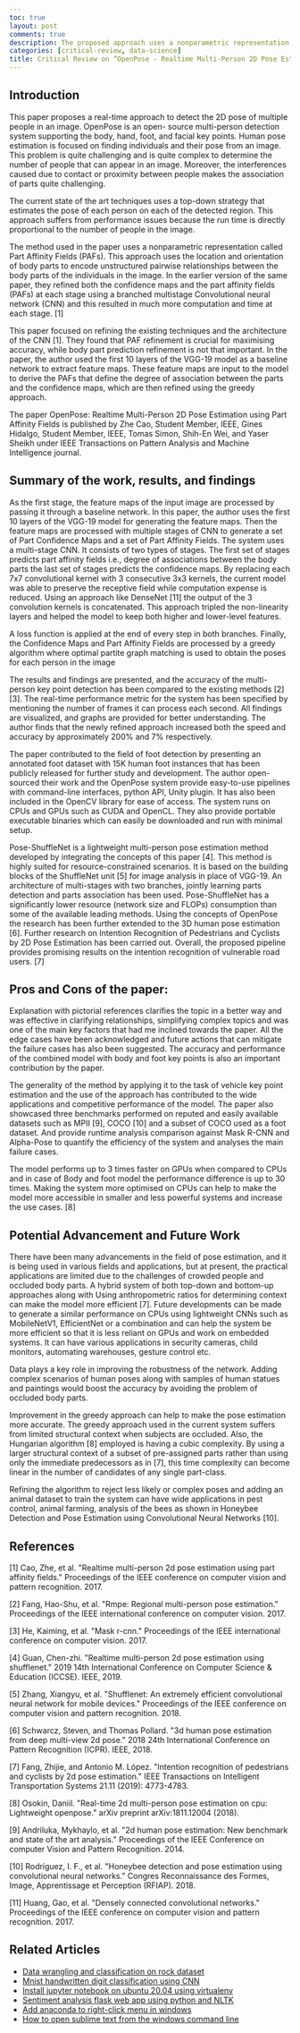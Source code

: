 ```yaml
---
toc: true
layout: post
comments: true
description: The proposed approach uses a nonparametric representation, also reffered to as Part Affinity Fields (PAFs), to learn to associate body parts with individual.
categories: [critical-review, data-science]
title: Critical Review on “OpenPose - Realtime Multi-Person 2D Pose Estimation using Part Affinity Fields”
---
```


## Introduction

This paper proposes a real-time approach to detect the 2D pose of multiple people in an image. OpenPose is an open- source multi-person detection system supporting the body, hand, foot, and facial key points. Human pose estimation is focused on finding individuals and their pose from an image. This problem is quite challenging and is quite complex to determine the number of people that can appear in an image. Moreover, the interferences caused due to contact or proximity between people makes the association of parts quite challenging.

The current state of the art techniques uses a top-down strategy that estimates the pose of each person on each of the detected region. This approach suffers from performance issues because the run time is directly proportional to the number of people in the image.

The method used in the paper uses a nonparametric representation called Part Affinity Fields (PAFs). This approach uses the location and orientation of body parts to encode unstructured pairwise relationships between the body parts of the individuals in the image. In the earlier version of the same paper, they refined both the confidence maps and the part affinity fields (PAFs) at each stage using a branched multistage Convolutional neural network (CNN) and this resulted in much more computation and time at each stage. [1]

This paper focused on refining the existing techniques and the architecture of the CNN [1]. They found that PAF refinement is crucial for maximising accuracy, while body part prediction refinement is not that important. In the paper, the author used the first 10 layers of the VGG-19 model as a baseline network to extract feature maps. These feature maps are input to the model to derive the PAFs that define the degree of association between the parts and the confidence maps, which are then refined using the greedy approach.

The paper OpenPose: Realtime Multi-Person 2D Pose Estimation using Part Affinity Fields is published by Zhe Cao, Student Member, IEEE, Gines Hidalgo, Student Member, IEEE, Tomas Simon, Shih-En Wei, and Yaser Sheikh under IEEE Transactions on Pattern Analysis and Machine Intelligence journal.

## Summary of the work, results, and findings

As the first stage, the feature maps of the input image are processed by passing it through a baseline network. In this paper, the author uses the first 10 layers of the VGG-19 model for generating the feature maps. Then the feature maps are processed with multiple stages of CNN to generate a set of Part Confidence Maps and a set of Part Affinity Fields. The system uses a multi-stage CNN. It consists of two types of stages. The first set of stages predicts part affinity fields i.e., degree of associations between the body parts the last set of stages predicts the confidence maps. By replacing each 7x7 convolutional kernel with 3 consecutive 3x3 kernels, the current model was able to preserve the receptive field while computation expense is reduced. Using an approach like DenseNet [11] the output of the 3 convolution kernels is concatenated. This approach tripled the non-linearity layers and helped the model to keep both higher and lower-level features.

A loss function is applied at the end of every step in both branches. Finally, the Confidence Maps and Part Affinity Fields are processed by a greedy algorithm where optimal partite graph matching is used to obtain the poses for each person in the image

The results and findings are presented, and the accuracy of the multi-person key point detection has been compared to the existing methods [2][3]. The real-time performance metric for the system has been specified by mentioning the number of frames it can process each second. All findings are visualized, and graphs are provided for better understanding. The author finds that the newly refined approach increased both the speed and accuracy by approximately 200% and 7% respectively.

The paper contributed to the field of foot detection by presenting an annotated foot dataset with 15K human foot instances that has been publicly released for further study and development. The author open-sourced their work and the OpenPose system provide easy-to-use pipelines with command-line interfaces, python API, Unity plugin. It has also been included in the OpenCV library for ease of access. The system runs on CPUs and GPUs such as CUDA and OpenCL. They also provide portable executable binaries which can easily be downloaded and run with minimal setup.

Pose-ShuffleNet is a lightweight multi-person pose estimation method developed by integrating the concepts of this paper [4]. This method is highly suited for resource-constrained scenarios. It is based on the building blocks of the ShuffleNet unit [5] for image analysis in place of VGG-19. An architecture of multi-stages with two branches, jointly learning parts detection and parts association has been used. Pose-ShuffleNet has a significantly lower resource (network size and FLOPs) consumption than some of the available leading methods. Using the concepts of OpenPose the research has been further extended to the 3D human pose estimation [6]. Further research on Intention Recognition of Pedestrians and Cyclists by 2D Pose Estimation has been carried out. Overall, the proposed pipeline provides promising results on the intention recognition of vulnerable road users. [7]

## Pros and Cons of the paper:

Explanation with pictorial references clarifies the topic in a better way and was effective in clarifying relationships, simplifying complex topics and was one of the main key factors that had me inclined towards the paper. All the edge cases have been acknowledged and future actions that can mitigate the failure cases has also been suggested. The accuracy and performance of the combined model with body and foot key points is also an important contribution by the paper.

The generality of the method by applying it to the task of vehicle key point estimation and the use of the approach has contributed to the wide applications and competitive performance of the model. The paper also showcased three benchmarks performed on reputed and easily available datasets such as MPII [9], COCO [10] and a subset of COCO used as a foot dataset. And provide runtime analysis comparison against Mask R-CNN and Alpha-Pose to quantify the efficiency of the system and analyses the main failure cases.

The model performs up to 3 times faster on GPUs when compared to CPUs and in case of Body and foot model the performance difference is up to 30 times. Making the system more optimised on CPUs can help to make the model more accessible in smaller and less powerful systems and increase the use cases. [8]

## Potential Advancement and Future Work

There have been many advancements in the field of pose estimation, and it is being used in various fields and applications, but at present, the practical applications are limited due to the challenges of crowded people and occluded body parts. A hybrid system of both top-down and bottom-up approaches along with Using anthropometric ratios for determining context can make the model more efficient [7]. Future developments can be made to generate a similar performance on CPUs using lightweight CNNs such as MobileNetV1, EfficientNet or a combination and can help the system be more efficient so that it is less reliant on GPUs and work on embedded systems. It can have various applications in security cameras, child monitors, automating warehouses, gesture control etc.

Data plays a key role in improving the robustness of the network. Adding complex scenarios of human poses along with samples of human statues and paintings would boost the accuracy by avoiding the problem of occluded body parts.

Improvement in the greedy approach can help to make the pose estimation more accurate. The greedy approach used in the current system suffers from limited structural context when subjects are occluded. Also, the Hungarian algorithm [8] employed is having a cubic complexity. By using a larger structural context of a subset of pre-assigned parts rather than using only the immediate predecessors as in [7], this time complexity can become linear in the number of candidates of any single part-class.

Refining the algorithm to reject less likely or complex poses and adding an animal dataset to train the system can have wide applications in pest control, animal farming, analysis of the bees as shown in Honeybee Detection and Pose Estimation using Convolutional Neural Networks [10].

## References

[1] Cao, Zhe, et al. "Realtime multi-person 2d pose estimation using part affinity fields." Proceedings of the IEEE conference on computer vision and pattern recognition. 2017.

[2] Fang, Hao-Shu, et al. "Rmpe: Regional multi-person pose estimation." Proceedings of the IEEE international conference on computer vision. 2017.

[3] He, Kaiming, et al. "Mask r-cnn." Proceedings of the IEEE international conference on computer vision. 2017.

[4] Guan, Chen-zhi. "Realtime multi-person 2d pose estimation using shufflenet." 2019 14th International Conference on Computer Science & Education (ICCSE). IEEE, 2019.

[5] Zhang, Xiangyu, et al. "Shufflenet: An extremely efficient convolutional neural network for mobile devices." Proceedings of the IEEE conference on computer vision and pattern recognition. 2018.

[6] Schwarcz, Steven, and Thomas Pollard. "3d human pose estimation from deep multi-view 2d pose." 2018 24th International Conference on Pattern Recognition (ICPR). IEEE, 2018.

[7] Fang, Zhijie, and Antonio M. López. "Intention recognition of pedestrians and cyclists by 2d pose estimation." IEEE Transactions on Intelligent Transportation Systems 21.11 (2019): 4773-4783.

[8] Osokin, Daniil. "Real-time 2d multi-person pose estimation on cpu: Lightweight openpose." arXiv preprint arXiv:1811.12004 (2018).

[9] Andriluka, Mykhaylo, et al. "2d human pose estimation: New benchmark and state of the art analysis." Proceedings of the IEEE Conference on computer Vision and Pattern Recognition. 2014.

[10] Rodríguez, I. F., et al. "Honeybee detection and pose estimation using convolutional neural networks." Congres Reconnaissance des Formes, Image, Apprentissage et Perception (RFIAP). 2018.

[11] Huang, Gao, et al. "Densely connected convolutional networks." Proceedings of the IEEE conference on computer vision and pattern recognition. 2017.

## Related Articles

- [Data wrangling and classification on rock dataset](https://www.milindsoorya.com/blog/data-wrangling-and-classification-on-rock-dataset)
- [Mnist handwritten digit classification using CNN](https://www.milindsoorya.com/blog/handwritten-digit-classification-using-cnn)
- [Install jupyter notebook on ubuntu 20.04 using virtualenv](https://www.milindsoorya.com/blog/how-to-Set-up-jupyter-notebook-with-python-3-on-ubuntu-20.04)
- [Sentiment analysis flask web app using python and NLTK](https://www.milindsoorya.com/blog/sentiment-analysis-using-python)
- [Add anaconda to right-click menu in windows](https://www.milindsoorya.com/blog/add-anaconda-to-right-click-menu-in-windows)
- [How to open sublime text from the windows command line](https://www.milindsoorya.com/blog/how-to-open-sublime-text-from-the-windows-command-line)
